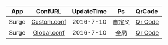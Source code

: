 App|ConfURL|UpdateTime|Ps|QrCode
---------|:---------:|:---------:|:---------:|:---------
Surge|[Custom.conf](https://raw.githubusercontent.com/Brywmzl/Conf/master/Custom.conf) |2016-7-10|自定义|[Qr Code](http://qr.liantu.com/api.php?&w=600el=htext=123)
Surge|[Global.conf](https://raw.githubusercontent.com/Brywmzl/Conf/master/Global.conf) |2016-7-10|全局|[Qr Code](http://qr.liantu.com/api.php?&w=600el=htext=ssr://MTI0LjI0OC4yMjAuOTk6NDQzOm9yaWdpbjpjaGFjaGEyMDpwbGFpbjpkMlZ5Wm14NU1USXovP29iZnNwYXJhbT0mcmVtYXJrcz1TRVk9)
